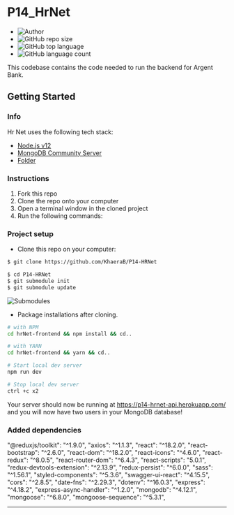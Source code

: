 # P14_HrNet 

- ![Author](<https://img.shields.io/badge/Author-Khaera Belkadi-">)
- ![GitHub repo size](<https://img.shields.io/github/repo-size/KhaeraB/P14-HRNet>)  
- ![GitHub top language](https://img.shields.io/github/languages/top/KhaeraB/P14-HRNet)
- ![GitHub language count](https://img.shields.io/github/languages/count/KhaeraB/P14-HRNet)


This codebase contains the code needed to run the backend for Argent Bank.

## Getting Started

### Info

Hr Net uses the following tech stack:

- [Node.js v12](https://nodejs.org/en/)
- [MongoDB Community Server](https://www.mongodb.com/try/download/community)
- [Folder](https://github.com/KhaeraB/P14-HrNet-BackEnd)

### Instructions

1. Fork this repo
1. Clone the repo onto your computer
1. Open a terminal window in the cloned project
1. Run the following commands:

### Project setup

- Clone this repo on your computer:

````bash
$ git clone https://github.com/KhaeraB/P14-HRNet

$ cd P14-HRNet
$ git submodule init
$ git submodule update
````
![Submodules](https://img.shields.io/badge/dependencies-submodules-orange)
- Package installations after cloning.

```bash
# with NPM
cd hrNet-frontend && npm install && cd..   

# with YARN
cd hrNet-frontend && yarn && cd..   

# Start local dev server
npm run dev

# Stop local dev server
ctrl +c x2

```

Your server should now be running at https://p14-hrnet-api.herokuapp.com/ and you will now have two users in your MongoDB database!

### Added dependencies

  "@reduxjs/toolkit": "^1.9.0",
    "axios": "^1.1.3",
    "react": "^18.2.0",
    "react-bootstrap": "^2.6.0",
    "react-dom": "^18.2.0",
    "react-icons": "^4.6.0",
    "react-redux": "^8.0.5",
    "react-router-dom": "^6.4.3",
    "react-scripts": "5.0.1",
    "redux-devtools-extension": "^2.13.9",
    "redux-persist": "^6.0.0",
    "sass": "^1.56.1",
    "styled-components": "^5.3.6",
    "swagger-ui-react": "^4.15.5", 
    "cors": "^2.8.5",
    "date-fns": "^2.29.3",
    "dotenv": "^16.0.3",
    "express": "^4.18.2",
    "express-async-handler": "^1.2.0",
    "mongodb": "^4.12.1",
    "mongoose": "^6.8.0",
    "mongoose-sequence": "^5.3.1",

---
   



